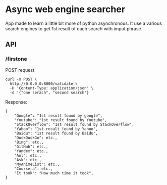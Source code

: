 # Async web engine searcher
App made to learn a little bit more of python asynchronous. 
It use a various search engines to get 1st result of each search with imput phrase.

## API
### /firstone
POST request


```
curl -X POST \
  http://0.0.0.0:8000/validate \
  -H 'Content-Type: application/json' \
  -d '{"one serach", "second search"}
```

Response:
```
{
    "Google": "1st result found by google",
    "Youtube": "1st result found by Youtube",
    "StackOverflow": "1st result found by StackOverflow",
    "Yahoo": "1st result found by Yahoo",
    "Baidu": "1st result found by Baidu",
    "DuckDuckGo": etc.,
    "Bing": etc.,
    "GitHub": etc.,
    "Yandex": etc.,
    "Aol": etc.,
    "Ask": etc.,
    "MyAnimeList": etc.,
    "Coursera": etc.,
    "It took": "How much time it took",
}
```